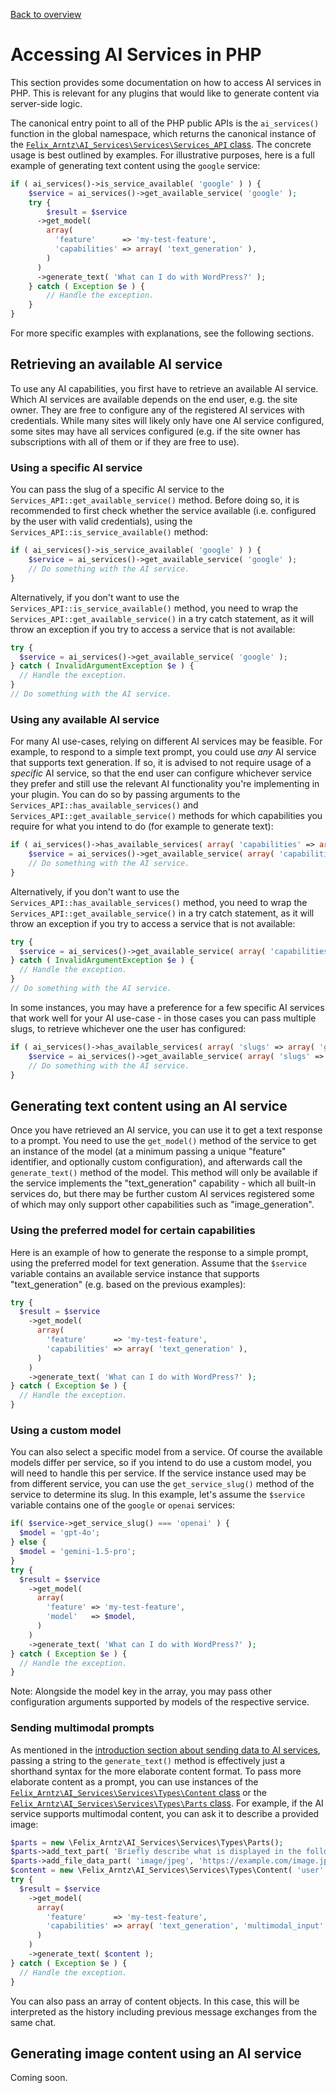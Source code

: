 [Back to overview](./README.md)

# Accessing AI Services in PHP

This section provides some documentation on how to access AI services in PHP. This is relevant for any plugins that would like to generate content via server-side logic.

The canonical entry point to all of the PHP public APIs is the `ai_services()` function in the global namespace, which returns the canonical instance of the [`Felix_Arntz\AI_Services\Services\Services_API` class](../includes/Services/Services_API.php). The concrete usage is best outlined by examples. For illustrative purposes, here is a full example of generating text content using the `google` service:

```php
if ( ai_services()->is_service_available( 'google' ) ) {
	$service = ai_services()->get_available_service( 'google' );
	try {
		$result = $service
      ->get_model(
        array(
          'feature'      => 'my-test-feature',
          'capabilities' => array( 'text_generation' ),
        )
      )
      ->generate_text( 'What can I do with WordPress?' );
	} catch ( Exception $e ) {
		// Handle the exception.
	}
}
```

For more specific examples with explanations, see the following sections.

## Retrieving an available AI service

To use any AI capabilities, you first have to retrieve an available AI service. Which AI services are available depends on the end user, e.g. the site owner. They are free to configure any of the registered AI services with credentials. While many sites will likely only have one AI service configured, some sites may have all services configured (e.g. if the site owner has subscriptions with all of them or if they are free to use).

### Using a specific AI service

You can pass the slug of a specific AI service to the `Services_API::get_available_service()` method. Before doing so, it is recommended to first check whether the service available (i.e. configured by the user with valid credentials), using the `Services_API::is_service_available()` method:

```php
if ( ai_services()->is_service_available( 'google' ) ) {
	$service = ai_services()->get_available_service( 'google' );
	// Do something with the AI service.
}
```

Alternatively, if you don't want to use the `Services_API::is_service_available()` method, you need to wrap the `Services_API::get_available_service()` in a try catch statement, as it will throw an exception if you try to access a service that is not available:

```php
try {
  $service = ai_services()->get_available_service( 'google' );
} catch ( InvalidArgumentException $e ) {
  // Handle the exception.
}
// Do something with the AI service.
```

### Using any available AI service

For many AI use-cases, relying on different AI services may be feasible. For example, to respond to a simple text prompt, you could use _any_ AI service that supports text generation. If so, it is advised to not require usage of a _specific_ AI service, so that the end user can configure whichever service they prefer and still use the relevant AI functionality you're implementing in your plugin. You can do so by passing arguments to the `Services_API::has_available_services()` and `Services_API::get_available_service()` methods for which capabilities you require for what you intend to do (for example to generate text):

```php
if ( ai_services()->has_available_services( array( 'capabilities' => array( 'text_generation' ) ) ) ) {
	$service = ai_services()->get_available_service( array( 'capabilities' => array( 'text_generation' ) ) );
	// Do something with the AI service.
}
```

Alternatively, if you don't want to use the `Services_API::has_available_services()` method, you need to wrap the `Services_API::get_available_service()` in a try catch statement, as it will throw an exception if you try to access a service that is not available:

```php
try {
  $service = ai_services()->get_available_service( array( 'capabilities' => array( 'text_generation' ) ) );
} catch ( InvalidArgumentException $e ) {
  // Handle the exception.
}
// Do something with the AI service.
```

In some instances, you may have a preference for a few specific AI services that work well for your AI use-case - in those cases you can pass multiple slugs, to retrieve whichever one the user has configured:

```php
if ( ai_services()->has_available_services( array( 'slugs' => array( 'google', 'openai' ) ) ) ) {
	$service = ai_services()->get_available_service( array( 'slugs' => array( 'google', 'openai' ) ) );
	// Do something with the AI service.
}
```

## Generating text content using an AI service

Once you have retrieved an AI service, you can use it to get a text response to a prompt. You need to use the `get_model()` method of the service to get an instance of the model (at a minimum passing a unique "feature" identifier, and optionally custom configuration), and afterwards call the `generate_text()` method of the model. This method will only be available if the service implements the "text_generation" capability - which all built-in services do, but there may be further custom AI services registered some of which may only support other capabilities such as "image_generation".

### Using the preferred model for certain capabilities

Here is an example of how to generate the response to a simple prompt, using the preferred model for text generation. Assume that the `$service` variable contains an available service instance that supports "text_generation" (e.g. based on the previous examples):

```php
try {
  $result = $service
    ->get_model(
      array(
        'feature'      => 'my-test-feature',
        'capabilities' => array( 'text_generation' ),
      )
    )
    ->generate_text( 'What can I do with WordPress?' );
} catch ( Exception $e ) {
  // Handle the exception.
}
```

### Using a custom model

You can also select a specific model from a service. Of course the available models differ per service, so if you intend to do use a custom model, you will need to handle this per service. If the service instance used may be from different service, you can use the `get_service_slug()` method of the service to determine its slug. In this example, let's assume the `$service` variable contains one of the `google` or `openai` services:

```php
if( $service->get_service_slug() === 'openai' ) {
  $model = 'gpt-4o';
} else {
  $model = 'gemini-1.5-pro';
}
try {
  $result = $service
    ->get_model(
      array(
        'feature' => 'my-test-feature',
        'model'   => $model,
      )
    )
    ->generate_text( 'What can I do with WordPress?' );
} catch ( Exception $e ) {
  // Handle the exception.
}
```

Note: Alongside the model key in the array, you may pass other configuration arguments supported by models of the respective service.

### Sending multimodal prompts

As mentioned in the [introduction section about sending data to AI services](./Introduction-to-AI-Services.md#sending-data-to-AI-services), passing a string to the `generate_text()` method is effectively just a shorthand syntax for the more elaborate content format. To pass more elaborate content as a prompt, you can use instances of the [`Felix_Arntz\AI_Services\Services\Types\Content` class](../includes/Services/Types/Content.php) or the [`Felix_Arntz\AI_Services\Services\Types\Parts` class](../includes/Services/Types/Parts.php). For example, if the AI service supports multimodal content, you can ask it to describe a provided image:

```php
$parts = new \Felix_Arntz\AI_Services\Services\Types\Parts();
$parts->add_text_part( 'Briefly describe what is displayed in the following image using a single sentence.' );
$parts->add_file_data_part( 'image/jpeg', 'https://example.com/image.jpg' );
$content = new \Felix_Arntz\AI_Services\Services\Types\Content( 'user', $parts );
try {
  $result = $service
    ->get_model(
      array(
        'feature'      => 'my-test-feature',
        'capabilities' => array( 'text_generation', 'multimodal_input' ),
      )
    )
    ->generate_text( $content );
} catch ( Exception $e ) {
  // Handle the exception.
}
```

You can also pass an array of content objects. In this case, this will be interpreted as the history including previous message exchanges from the same chat.

## Generating image content using an AI service

Coming soon.

